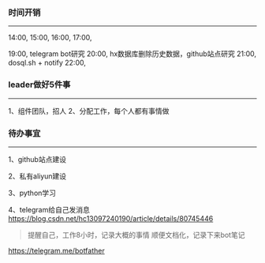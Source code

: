 
### 时间开销
--------------------------------------------------
14:00, 
15:00, 
16:00, 
17:00, 

19:00, telegram bot研究
20:00, hx数据库删除历史数据，github站点研究
21:00, dosql.sh + notify
22:00, 




### leader做好5件事
--------------------------------------------------
1、组件团队，招人
2、分配工作，每个人都有事情做



### 待办事宜
--------------------------------------------------
1、github站点建设

2、私有aliyun建设

3、python学习

4、telegram给自己发消息
https://blog.csdn.net/hc13097240190/article/details/80745446
> 提醒自己，工作8小时，记录大概的事情
> 顺便文档化，记录下来bot笔记


https://telegram.me/botfather




